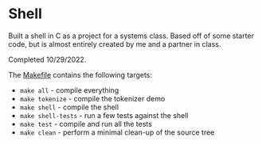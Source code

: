 # Shell

Built a shell in C as a project for a systems class. Based off of some starter code, but is almost entirely created by me and a partner in class. 

Completed 10/29/2022.

The [Makefile](Makefile) contains the following targets:

- `make all` - compile everything
- `make tokenize` - compile the tokenizer demo
- `make shell` - compile the shell
- `make shell-tests` - run a few tests against the shell
- `make test` - compile and run all the tests
- `make clean` - perform a minimal clean-up of the source tree


